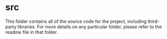 # src

This folder contains all of the source code for the project, including third-party libraries. For more details on any particular folder, please refer to the readme file in that folder.
